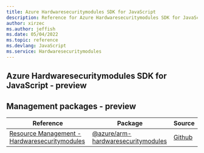 ```yaml
---
title: Azure Hardwaresecuritymodules SDK for JavaScript
description: Reference for Azure Hardwaresecuritymodules SDK for JavaScript
author: xirzec
ms.author: jeffish
ms.date: 05/04/2022
ms.topic: reference
ms.devlang: JavaScript
ms.service: Hardwaresecuritymodules
---
```

## Azure Hardwaresecuritymodules SDK for JavaScript - preview
## Management packages - preview
| Reference | Package | Source |
|---|---|---|
|[Resource Management - Hardwaresecuritymodules](javascript/api/overview/azure/arm-hardwaresecuritymodules-readme)|[@azure/arm-hardwaresecuritymodules](https://www.npmjs.com/package/@azure/arm-hardwaresecuritymodules)|[Github](https://github.com/Azure/azure-sdk-for-js/blob/main/sdk/hardwaresecuritymodules/arm-hardwaresecuritymodules)|


